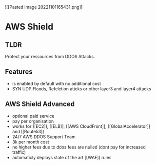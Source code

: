 ![[Pasted image 20221101165431.png]]
# AWS Shield

## TLDR
Protect your ressources from DDOS Attacks.

## Features
- is enabled by default with no additional cost
- SYN UDP Floods, Refelction attcks or other layer3 and layer4 attacks

## AWS Shield Advanced 
- optional paid service
- pay per organisation
- works for [[EC2]], [[ELB]], [[AWS CloudFront]], [[GlobalAccelerator]] and [[Route53]]
- 24/7 AWS DDOS Support Team
- 3k per month cost
- no higher fees due to ddos fees are nulled (dont pay for increased traffic)
- automaticly deploys state of the art [[WAF]] rules
